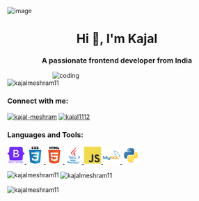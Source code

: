 ![image](https://github.com/Kajalmeshram11/Kajalmeshram11/assets/135068642/a70b690d-1bee-431d-9fe4-b1ed1c3b812a)<h1 align="center">Hi 👋, I'm Kajal</h1>
<h3 align="center">A passionate frontend developer from India</h3>
<img align="right" alt="coding" width="400" src="![Uploading image.png…]()">

<p align="left"> <img src="https://komarev.com/ghpvc/?username=kajalmeshram11&label=Profile%20views&color=0e75b6&style=flat" alt="kajalmeshram11" /> </p>

<h3 align="left">Connect with me:</h3>
<p align="left">
<a href="https://linkedin.com/in/kajal-meshram" target="blank"><img align="center" src="https://raw.githubusercontent.com/rahuldkjain/github-profile-readme-generator/master/src/images/icons/Social/linked-in-alt.svg" alt="kajal-meshram" height="30" width="40" /></a>
<a href="https://www.leetcode.com/kajal1112" target="blank"><img align="center" src="https://raw.githubusercontent.com/rahuldkjain/github-profile-readme-generator/master/src/images/icons/Social/leet-code.svg" alt="kajal1112" height="30" width="40" /></a>
</p>

<h3 align="left">Languages and Tools:</h3>
<p align="left"> <a href="https://getbootstrap.com" target="_blank" rel="noreferrer"> <img src="https://raw.githubusercontent.com/devicons/devicon/master/icons/bootstrap/bootstrap-plain-wordmark.svg" alt="bootstrap" width="40" height="40"/> </a> <a href="https://www.w3schools.com/css/" target="_blank" rel="noreferrer"> <img src="https://raw.githubusercontent.com/devicons/devicon/master/icons/css3/css3-original-wordmark.svg" alt="css3" width="40" height="40"/> </a> <a href="https://www.w3.org/html/" target="_blank" rel="noreferrer"> <img src="https://raw.githubusercontent.com/devicons/devicon/master/icons/html5/html5-original-wordmark.svg" alt="html5" width="40" height="40"/> </a> <a href="https://www.java.com" target="_blank" rel="noreferrer"> <img src="https://raw.githubusercontent.com/devicons/devicon/master/icons/java/java-original.svg" alt="java" width="40" height="40"/> </a> <a href="https://developer.mozilla.org/en-US/docs/Web/JavaScript" target="_blank" rel="noreferrer"> <img src="https://raw.githubusercontent.com/devicons/devicon/master/icons/javascript/javascript-original.svg" alt="javascript" width="40" height="40"/> </a> <a href="https://www.mysql.com/" target="_blank" rel="noreferrer"> <img src="https://raw.githubusercontent.com/devicons/devicon/master/icons/mysql/mysql-original-wordmark.svg" alt="mysql" width="40" height="40"/> </a> <a href="https://www.python.org" target="_blank" rel="noreferrer"> <img src="https://raw.githubusercontent.com/devicons/devicon/master/icons/python/python-original.svg" alt="python" width="40" height="40"/> </a> </p>

<p><img align="left" src="https://github-readme-stats.vercel.app/api/top-langs?username=kajalmeshram11&show_icons=true&locale=en&layout=compact" alt="kajalmeshram11" /></p>

<p>&nbsp;<img align="center" src="https://github-readme-stats.vercel.app/api?username=kajalmeshram11&show_icons=true&locale=en" alt="kajalmeshram11" /></p>

<p><img align="center" src="https://github-readme-streak-stats.herokuapp.com/?user=kajalmeshram11&" alt="kajalmeshram11" /></p>
